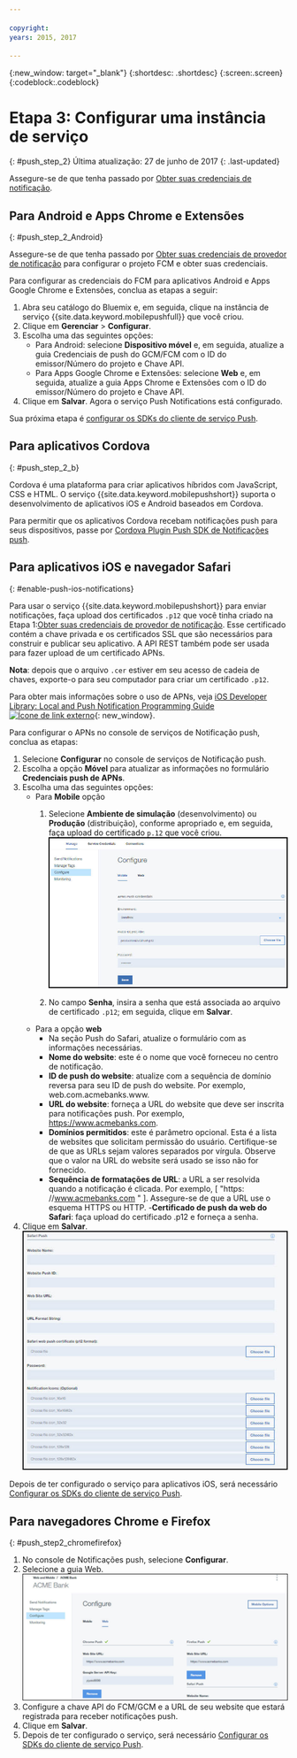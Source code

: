```yaml
---

copyright:
years: 2015, 2017

---
```


{:new_window: target="_blank"}
{:shortdesc: .shortdesc}
{:screen:.screen}
{:codeblock:.codeblock}

# Etapa 3: Configurar uma instância de serviço 
{: #push_step_2}
Última atualização: 27 de junho de 2017
{: .last-updated}

Assegure-se de que tenha passado por [Obter suas credenciais de notificação](push_step_1.html).


## Para Android e Apps Chrome e Extensões
{: #push_step_2_Android}


Assegure-se de que tenha passado por [Obter suas credenciais de provedor de notificação](push_step_1.html) para configurar o projeto FCM e obter suas credenciais.

Para configurar as credenciais do FCM para aplicativos Android e Apps Google Chrome e Extensões, conclua as etapas a seguir:

1. Abra seu catálogo do Bluemix e, em seguida, clique na instância de serviço {{site.data.keyword.mobilepushfull}} que você criou. 
2. Clique em **Gerenciar** > **Configurar**. 
3. Escolha uma das seguintes opções: 
	- Para Android: selecione **Dispositivo móvel** e, em seguida, atualize a guia Credenciais de push do GCM/FCM com o ID do emissor/Número do projeto e Chave API. 
	- Para Apps Google Chrome e Extensões: selecione **Web** e, em seguida, atualize a guia Apps Chrome e Extensões com o ID do emissor/Número do projeto e Chave API. 
4. Clique em **Salvar**. Agora o serviço Push Notifications está configurado.

Sua próxima etapa é [configurar os SDKs do cliente de serviço Push](push_step_3.html).


## Para aplicativos Cordova 
{: #push_step_2_b}


Cordova é uma plataforma para criar aplicativos híbridos
com JavaScript, CSS e HTML. O serviço {{site.data.keyword.mobilepushshort}} suporta o desenvolvimento
de aplicativos iOS e Android baseados em Cordova.

Para permitir que os aplicativos Cordova recebam notificações push para seus dispositivos, passe por [Cordova Plugin Push SDK de Notificações push](https://github.com/ibm-bluemix-mobile-services/bms-clientsdk-cordova-plugin-push/tree/Doc#ios-app).



## Para aplicativos iOS e navegador Safari 
{: #enable-push-ios-notifications}


Para usar o serviço {{site.data.keyword.mobilepushshort}} para enviar notificações, faça upload dos certificados `.p12` que você tinha criado na Etapa 1:[Obter suas credenciais de provedor de notificação](push_step_1.html). Esse certificado contém a chave privada e os certificados SSL que são necessários para construir e publicar seu aplicativo. A API REST também pode ser
usada para fazer upload de um certificado APNs.

**Nota**: depois que o arquivo `.cer` estiver
em seu acesso de cadeia de chaves, exporte-o para seu computador para criar um
certificado `.p12`.

Para obter mais informações sobre o uso de APNs, veja [iOS Developer Library: Local and Push Notification Programming Guide ![Ícone de link externo](../../icons/launch-glyph.svg "External link icon")](https://developer.apple.com/library/ios/documentation/NetworkingInternet/Conceptual/RemoteNotificationsPG/Chapters/ProvisioningDevelopment.html#//apple_ref/doc/uid/TP40008194-CH104-SW4){: new_window}.

Para configurar o APNs no console de serviços de Notificação push, conclua as etapas:

1. Selecione **Configurar** no console de serviços de Notificação push.
2. Escolha a opção **Móvel** para atualizar
as informações no formulário **Credenciais push de
APNs**.
3. Escolha uma das seguintes opções:
	- Para **Mobile** opção
		1. Selecione **Ambiente de simulação** (desenvolvimento) ou **Produção** (distribuição), conforme apropriado e, em seguida, faça upload do certificado `p.12` que você criou.
    ![Configurar o console de notificações push](images/wizard.jpg)

		1. No campo **Senha**, insira a senha que está
associada ao arquivo de certificado `.p12`; em seguida, clique em
**Salvar**.
	- Para a opção **web**
		- Na seção Push do Safari, atualize o formulário com as informações necessárias. 
		- **Nome do website**: este é o nome que você forneceu no centro de notificação.
		- **ID de push do website**: atualize com a sequência de domínio reversa para seu
ID de push do website. Por exemplo, web.com.acmebanks.www.
		- **URL do website**: forneça a URL do website que deve ser inscrita para
notificações push. Por exemplo, https://www.acmebanks.com.
		- **Domínios permitidos**: este é parâmetro opcional. Esta é a lista de websites
que solicitam permissão do usuário. Certifique-se de que as URLs sejam valores separados por vírgula. Observe
que o valor na URL do website será usado se isso não for fornecido. 
		- **Sequência de formatações de URL**: a URL a ser resolvida quando a notificação é clicada. Por exemplo, [ "https: //www.acmebanks.com " ]. Assegure-se de que a URL use o esquema HTTPS ou HTTP.
		-**Certificado de push da web do Safari**: faça upload do certificado .p12 e forneça a senha.
4. Clique em **Salvar**.	
![Console de Notificações push](images/push_configure_safari.jpg)	

Depois de ter configurado o serviço para aplicativos iOS, será necessário [Configurar os SDKs do cliente de serviço Push](push_step_3.html).


## Para navegadores Chrome e Firefox 
{: #push_step2_chromefirefox}

1. No console de Notificações push, selecione **Configurar**.
2. Selecione a guia Web.
	![Configurações de WebPush](images/webpush_configure.jpg)
3. Configure a chave API do FCM/GCM e a URL de seu website que estará registrada para receber notificações push.
4. Clique em **Salvar**.
5. Depois de ter configurado o serviço, será necessário [Configurar os SDKs do cliente de serviço Push](push_step_3.html).
